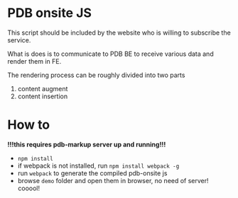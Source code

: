# PDB onsite JS

This script should be included by the website who is willing to subscribe the service.

What is does is to communicate to PDB BE to receive various data and render them in FE.

The rendering process can be roughly divided into two parts

1. content augment
2. content insertion

# How to

**!!!this requires pdb-markup server up and running!!!**

* `npm install`
* if webpack is not installed, run `npm install webpack -g`
* run `webpack` to generate the compiled pdb-onsite js
* browse `demo` folder and open them in browser, no need of server! cooool!
